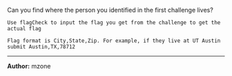 Can you find where the person you identified in the first challenge lives?

`Use flagCheck to input the flag you get from the challenge to get the actual flag`

`Flag format is City,State,Zip. For example, if they live at UT Austin submit Austin,TX,78712`

---
**Author:** mzone
